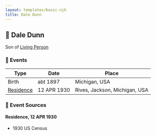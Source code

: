 ```yaml
---
layout: templates/basic.njk
title: Dale Dunn
---
```

## 🔵 Dale Dunn

Son of [Living Person](/people/1/14066328)

### 📆 Events

Type | Date | Place
------ | ------ | ------
Birth | abt 1897 | Michigan, USA
[Residence](#event-660c3081-cd04-44b0-9fe8-507ec35d59cd) | 12 APR 1930 | Rives, Jackson, Michigan, USA

### 📰 Event Sources

#### <a id="event-660c3081-cd04-44b0-9fe8-507ec35d59cd"></a> Residence, 12 APR 1930
* 1930 US Census
